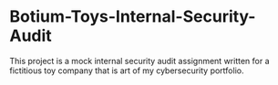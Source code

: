 # Botium-Toys-Internal-Security-Audit
This project is a mock internal security audit assignment written for a fictitious toy company that is art of my cybersecurity portfolio.
